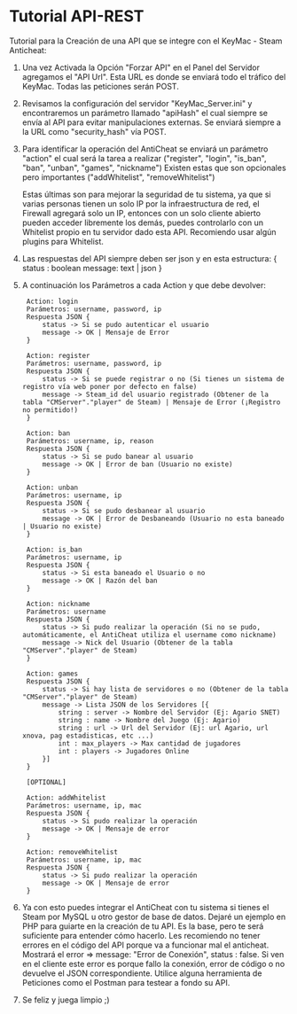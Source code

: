 # Tutorial API-REST
Tutorial para la Creación de una API que se integre con el KeyMac - Steam Anticheat:

1.	Una vez Activada la Opción "Forzar API" en el Panel del Servidor agregamos el "API Url".
	Esta URL es donde se enviará todo el tráfico del KeyMac. Todas las peticiones serán POST.

2.	Revisamos la configuración del servidor "KeyMac_Server.ini" y encontraremos un parámetro
	llamado "apiHash" el cual siempre se envía al API para evitar manipulaciones externas.
	Se enviará siempre a la URL como "security_hash" vía POST.

3. Para identificar la operación del AntiCheat se enviará un parámetro "action" el cual será
	la tarea a realizar ("register", "login", "is_ban", "ban", "unban", "games", "nickname")
	Existen estas que son opcionales pero importantes ("addWhitelist", "removeWhitelist")
	
	Estas últimas son para mejorar la seguridad de tu sistema, ya que si varias personas
	tienen un solo IP por la infraestructura de red, el Firewall agregará solo un IP, entonces
	con un solo cliente abierto pueden acceder libremente los demás, puedes controlarlo con un
	Whitelist propio en tu servidor dado esta API. Recomiendo usar algún plugins para Whitelist.

4.	Las respuestas del API siempre deben ser json y en esta estructura:
	{
		status : boolean
		message: text | json
	}

5. A continuación los Parámetros a cada Action y que debe devolver:
	
        Action: login
        Parámetros: username, password, ip
        Respuesta JSON {
            status -> Si se pudo autenticar el usuario
            message -> OK | Mensaje de Error
        }
        
        Action: register
        Parámetros: username, password, ip
        Respuesta JSON {
            status -> Si se puede registrar o no (Si tienes un sistema de registro vía web poner por defecto en false)
            message -> Steam_id del usuario registrado (Obtener de la tabla "CMServer"."player" de Steam) | Mensaje de Error (¡Registro no permitido!)
        }
        
        Action: ban
        Parámetros: username, ip, reason
        Respuesta JSON {
            status -> Si se pudo banear al usuario
            message -> OK | Error de ban (Usuario no existe)
        }
        
        Action: unban
        Parámetros: username, ip
        Respuesta JSON {
            status -> Si se pudo desbanear al usuario
            message -> OK | Error de Desbaneando (Usuario no esta baneado | Usuario no existe)
        }
        
        Action: is_ban
        Parámetros: username, ip
        Respuesta JSON {
            status -> Si esta baneado el Usuario o no
            message -> OK | Razón del ban
        }
        
        Action: nickname
        Parámetros: username
        Respuesta JSON {
            status -> Si pudo realizar la operación (Si no se pudo, automáticamente, el AntiCheat utiliza el username como nickname)
            message -> Nick del Usuario (Obtener de la tabla "CMServer"."player" de Steam)
        }
        
        Action: games
        Respuesta JSON {
            status -> Si hay lista de servidores o no (Obtener de la tabla "CMServer"."player" de Steam)
            message -> Lista JSON de los Servidores [{
                string : server -> Nombre del Servidor (Ej: Agario SNET)
                string : name -> Nombre del Juego (Ej: Agario)
                string : url -> Url del Servidor (Ej: url Agario, url xnova, pag estadisticas, etc ...)
                int : max_players -> Max cantidad de jugadores
                int : players -> Jugadores Online
            }]
        }
        
        [OPTIONAL]
        
        Action: addWhitelist
        Parámetros: username, ip, mac
        Respuesta JSON {
            status -> Si pudo realizar la operación
            message -> OK | Mensaje de error
        }
        
        Action: removeWhitelist
        Parámetros: username, ip, mac
        Respuesta JSON {
            status -> Si pudo realizar la operación
            message -> OK | Mensaje de error
        }

6.	Ya con esto puedes integrar el AntiCheat con tu sistema si tienes el Steam por MySQL u otro
	gestor de base de datos. Dejaré un ejemplo en PHP para guiarte en la creación de tu API.
	Es la base, pero te será suficiente para entender cómo hacerlo. 
	Les recomiendo no tener errores en el código del API porque va a funcionar mal el anticheat.
	Mostrará el error => message: "Error de Conexión", status : false. Si ven en el cliente este
	error es porque fallo la conexión, error de código o no devuelve el JSON correspondiente.
	Utilice alguna herramienta de Peticiones como el Postman para testear a fondo su API.

7.	Se feliz y juega limpio ;)
